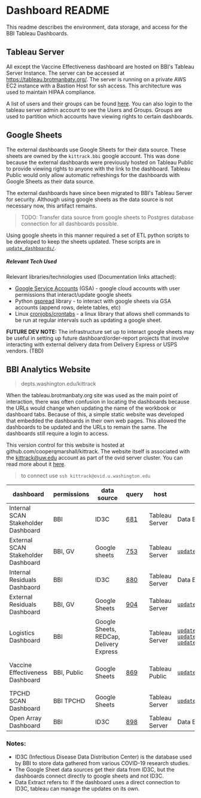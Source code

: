 # Dashboard README
This readme describes the environment, data storage, and access for the BBI Tableau Dashboards.

## Tableau Server
All except the Vaccine Effectiveness dashboard are hosted on BBI's Tableau Server Instance. The server can be accessed at https://tableau.brotmanbaty.org/. The server is running on a private AWS EC2 instance with a Bastion Host for ssh access. This architecture was used to maintain HIPAA compliance.

A list of users and their groups can be found [here](https://uwnetid.sharepoint.com/:x:/r/sites/seattle_flu_study/analytics/_layouts/15/Doc.aspx?sourcedoc=%7B33f7869a-8a7f-45db-bda3-d8d2c644f34f%7D&action=editnew&cid=ba57fee9-e6c8-41e1-95e0-8ad93e3e9f8e). You can also login to the tableau server admin account to see the Users and Groups. Groups are used to partition which accounts have viewing rights to certain dashboards.


## Google Sheets

The external dashboards use Google Sheets for their data source. These sheets are owned by the `kittrack.bbi` google account. This was done because the external dashboards were previously hosted on Tableau Public to provide viewing rights to anyone with the link to the dashboard. Tableau Public would only allow automatic refreshings for the dashboards with Google Sheets as their data source.

The external dashboards have since been migrated to BBI's Tableau Server for security. Although using google sheets as the data source is not necessary now, this artifact remains.
 > TODO: Transfer data source from google sheets to Postgres database connection for all dashboards possible.

Using google sheets in this manner required a set of ETL python scripts to be developed to keep the sheets updated. These scripts are in [`update_dashboards/`](update_dashboards/).

##### Relevant Tech Used
Relevant libraries/technologies used (Documentation links attached): 
* [Google Service Accounts](https://cloud.google.com/iam/docs/understanding-service-accounts#:~:text=A%20service%20account%20is%20a,on%20virtual%20machines%20(VMs).) (GSA) - google cloud accounts with user permissions that interact/update google sheets  
* Python [gspread](https://docs.gspread.org/en/latest/user-guide.html) library - to interact with google sheets via GSA accounts (append rows, delete tables, etc)
* Linux [cronjobs/crontabs](https://www.ibm.com/docs/en/aix/7.2?topic=c-crontab-command) - a linux library that allows shell commands to be run at regular intervals such as updating a google sheet.   

**FUTURE DEV NOTE:** The infrastructure set up to interact google sheets may be useful in setting up future dashboard/order-report projects that involve interacting with external delivery data from Delivery Express or USPS vendors. (TBD)

## BBI Analytics Website
> depts.washington.edu/kittrack

When the tableau.brotmanbaty.org site was used as the main point of interaction, there was often confusion in locating the dashboards because the URLs would change when updating the name of the workbook or dashboard tabs. Because of this, a simple static website was developed that embedded the dashboards in their own web pages. This allowed the dashboards to be updated and the URLs to remain the same. The dashboards still require a login to access.

This version control for this website is hosted at github.com/cooperqmarshall/kittrack. The website itself is associated with the kittrack@uw.edu account as part of the ovid server cluster. You can read more about it [here](https://itconnect.uw.edu/connect/web-publishing/shared-hosting/web-development-environments/ovid-u-washington-edu/).
> to connect use `ssh kittrack@ovid.u.washington.edu`

dashboard|permissions|data source|query|host|update method|schedule|notes
-|-|-|-|-|-|-|-
Internal SCAN Stakeholder Dashboard|BBI|ID3C|[681](https://backoffice.seattleflu.org/metabase/question/681-scan-internal-dashboard-query)|Tableau Server|Data Extract|Daily|The first dashboard built!
External SCAN Stakeholder Dashboard|BBI, GV|Google sheets|[753](https://backoffice.seattleflu.org/metabase/question/753-scan-stakeholder-query)|Tableau Server|[`update_dashboards/stakeholder.py`](stakeholder.py)|Daily|
Internal Residuals Dashbaord|BBI|ID3C|[880](https://backoffice.seattleflu.org/metabase/question/880-new-retrospective-samples-query)|Tableau Server|Data Extract|
External Residuals Dashboard|BBI, GV|Google Sheets|[904](https://backoffice.seattleflu.org/metabase/question/904-external-residuals-query)|Tableau Server|[`update_dashboards/residual.py`](residual.py)|Daily|
Logistics Dashboard|BBI|Google Sheets, REDCap, Delivery Express||Tableau Server|[`update_dashboards/courier.py`](courier.py) [`update_dashboards/kits_shipped.py`](kits_shipped.py) [`update_dashboards/pc.py`](pc.py)|Daily|Most data sources!
Vaccine Effectiveness Dashboard|BBI, Public|Google Sheets|[869](https://backoffice.seattleflu.org/metabase/question/869-ve-dashboard-query)|Tableau Public|[`update_dashboards/ve.R`](ve.R)|On demand|Most complex data processing!
TPCHD SCAN Dashboard|BBI TPCHD|Google Sheets||Tableau Server|[`update_dashboards/tpchd.py`](tpchd.py)|Weekly|
Open Array Dashboard|BBI|ID3C|[898](https://backoffice.seattleflu.org/metabase/question/898-oa-dashboard-query-collected-accessioned)|Tableau Server|Data Extract|Daily|

### Notes:
- ID3C (Infectious Disease Data Distribution Center) is the database used by BBI to store data gathered from various COVID-19 research studies.
- The Google Sheet data sources get their data from ID3C, but the dashboards connect directly to google sheets and not ID3C.
- Data Extract refers to: If the dashboard uses a direct connection to ID3C, tableau can manage the updates on its own.



